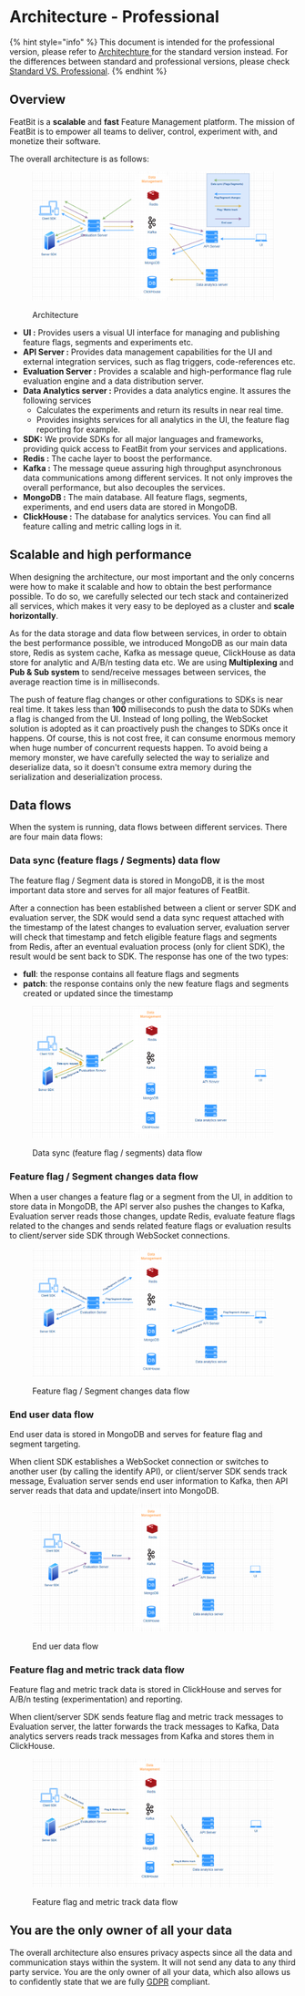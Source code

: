# Architecture - Professional

{% hint style="info" %}
This document is intended for the professional version, please refer to [Architechture](architecture.md)[ ](architecture.md)for the standard version instead.  For the differences between standard and professional versions, please check [Standard VS. Professional](standard-vs.-professional.md).
{% endhint %}

## **Overview**

FeatBit is a **scalable** and **fast** Feature Management platform. The mission of FeatBit is to empower all teams to deliver, control, experiment with, and monetize their software.

The overall architecture is as follows:

<figure><img src="../.gitbook/assets/image (266).png" alt=""><figcaption><p>Architecture</p></figcaption></figure>

* **UI :** Provides users a visual UI interface for managing and publishing feature flags, segments and experiments etc.
* **API Server :** Provides data management capabilities for the UI and external integration services, such as flag triggers, code-references etc.
* **Evaluation Server :** Provides a scalable and high-performance flag rule evaluation engine and a data distribution server.
* **Data Analytics server :** Provides a data analytics engine. It assures the following services
  * Calculates the experiments and return its results in near real time.
  * Provides insights services for all analytics in the UI, the feature flag reporting for example.
* **SDK:** We provide SDKs for all major languages and frameworks, providing quick access to FeatBit from your services and applications.
* **Redis :** The cache layer to boost the performance.
* **Kafka :** The message queue assuring high throughput asynchronous data communications among different services. It not only improves the overall performance, but also decouples the services.
* **MongoDB :** The main database. All feature flags, segments, experiments, and end users data are stored in MongoDB.
* **ClickHouse :** The database for analytics services. You can find all feature calling and metric calling logs in it.

## Scalable and high performance

When designing the architecture, our most important and the only concerns were how to make it scalable and how to obtain the best performance possible. To do so, we carefully selected our tech stack and containerized all services, which makes it very easy to be deployed as a cluster and **scale horizontally**.

As for the data storage and data flow between services, in order to obtain the best performance possible, we introduced MongoDB as our main data store, Redis as system cache, Kafka as message queue, ClickHouse as data store for analytic and A/B/n testing data etc. We are using **Multiplexing** and **Pub & Sub system** to send/receive messages between services, the average reaction time is in milliseconds.

The push of feature flag changes or other configurations to SDKs is near real time. It takes less than **100** milliseconds to push the data to SDKs when a flag is changed from the UI. Instead of long polling, the WebSocket solution is adopted as it can proactively push the changes to SDKs once it happens. Of course, this is not cost free, it can consume enormous memory when huge number of concurrent requests happen. To avoid being a memory monster, we have carefully selected the way to serialize and deserialize data, so it doesn't consume extra memory during the serialization and deserialization process.

## Data flows

When the system is running, data flows between different services. There are four main data flows:

### Data sync (feature flags / Segments) data flow

The feature flag / Segment data is stored in MongoDB, it is the most important data store and serves for all major features of FeatBit.

After a connection has been established between a client or server SDK and evaluation server, the SDK would send a data sync request attached with the timestamp of the latest changes to evaluation server, evaluation server will check that timestamp and fetch eligible feature flags and segments from Redis, after an eventual evaluation process (only for client SDK), the result would be sent back to SDK. The response has one of the two types:

* **full**: the response contains all feature flags and segments
* **patch**: the response contains only the new feature flags and segments created or updated since the timestamp

<figure><img src="../.gitbook/assets/image (211).png" alt=""><figcaption><p>Data sync (feature flag / segments) data flow</p></figcaption></figure>

### Feature flag / Segment changes data flow

When a user changes a feature flag or a segment from the UI, in addition to store data in MongoDB, the API server also pushes the changes to Kafka, Evaluation server reads those changes, update Redis, evaluate feature flags related to the changes and sends related feature flags or evaluation results to client/server side SDK through WebSocket connections.

<figure><img src="../.gitbook/assets/image (209).png" alt=""><figcaption><p>Feature flag / Segment changes data flow</p></figcaption></figure>

### End user data flow

End user data is stored in MongoDB and serves for feature flag and segment targeting.

When client SDK establishes a WebSocket connection or switches to another user (by calling the identify API), or client/server SDK sends track message,  Evaluation server sends end user information to Kafka, then API server reads that data and update/insert into MongoDB.

<figure><img src="../.gitbook/assets/image (236).png" alt=""><figcaption><p>End uer data flow</p></figcaption></figure>

### Feature flag and metric track data flow

Feature flag and metric track data is stored in ClickHouse and serves for A/B/n testing (experimentation) and reporting.

When client/server SDK sends feature flag and metric track messages to Evaluation server, the latter forwards the track messages to Kafka, Data analytics servers reads track messages from Kafka and stores them in ClickHouse.

<figure><img src="../.gitbook/assets/image (94).png" alt=""><figcaption><p>Feature flag and metric track data flow</p></figcaption></figure>

## **You are the only owner of all your data**

The overall architecture also ensures privacy aspects since all the data and communication stays within the system. It will not send any data to any third party service. You are the only owner of all your data, which also allows us to confidently state that we are fully [GDPR](https://gdpr-info.eu/) compliant.
